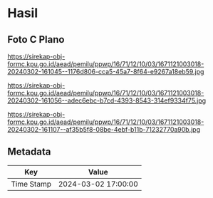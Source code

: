 # Hasil

## Foto C Plano

https://sirekap-obj-formc.kpu.go.id/aead/pemilu/ppwp/16/71/12/10/03/1671121003018-20240302-161045--1176d806-cca5-45a7-8f64-e9267a18eb59.jpg

https://sirekap-obj-formc.kpu.go.id/aead/pemilu/ppwp/16/71/12/10/03/1671121003018-20240302-161056--adec6ebc-b7cd-4393-8543-314ef9334f75.jpg

https://sirekap-obj-formc.kpu.go.id/aead/pemilu/ppwp/16/71/12/10/03/1671121003018-20240302-161107--af35b5f8-08be-4ebf-b11b-71232770a90b.jpg


## Metadata

| Key        | Value               |
| ---------- | ------------------- |
| Time Stamp | 2024-03-02 17:00:00 |



